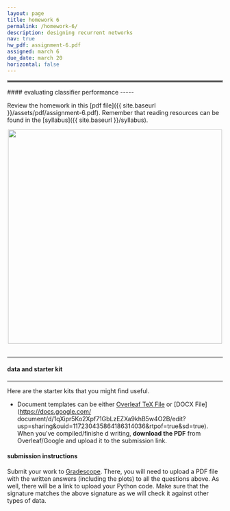 ```yaml
---
layout: page
title: homework 6
permalink: /homework-6/
description: designing recurrent networks 
nav: true
hw_pdf: assignment-6.pdf
assigned: march 6
due_date: march 20
horizontal: false
---
```


<hr style="border:2px solid gray">
#### evaluating classifier performance
-----

Review the homework in this [pdf file]({{ site.baseurl }}/assets/pdf/assignment-6.pdf). Remember that reading resources can be found in the [syllabus]({{ site.baseurl }}/syllabus).

<center>
<img 
  src="https://www.llnl.gov/sites/www/files/2022-12/targetChamber.jpg"
  width="500" height="auto">
</center>
<br>

-----
#### data and starter kit
-----

Here are the starter kits that you might find useful.

* Document templates can be either [Overleaf TeX File](https://www.overleaf.com/read/zfwcfsbbgtxj) or [DOCX File](https://docs.google.com/
document/d/1qXipr5Ko2Xpf71GbLzEZXa9khB5w4O2B/edit?usp=sharing&ouid=117230435864186314036&rtpof=true&sd=true). When you've compiled/finishe
d writing, **download the PDF** from Overleaf/Google and upload it to the submission link. 


#### submission instructions

Submit your work to [Gradescope](http://gradescope.com). There, you will need to upload a PDF file with the written answers (including the plots) to all the questions above. As well, there will be a link to upload your Python code. Make sure that the signature matches the above signature as we will check it against other types of data.

